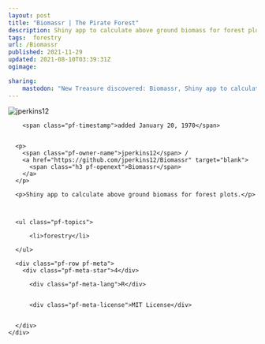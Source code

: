 ```yaml
---
layout: post
title: "Biomassr | The Pirate Forest"
description: Shiny app to calculate above ground biomass for forest plots.
tags:  forestry
url: /Biomassr
published: 2021-11-29
updated: 2021-08-10T03:39:31Z
ogimage: 

sharing:
    mastodon: "New Treasure discovered: Biomassr, Shiny app to calculate above ground biomass for forest plots."
---
```

<div class="pf-night-sky-spacer">
    <div id="pf-night-sky" data-stars="4" data-owner="jperkins12" data-repo="Biomassr"></div>
    <div class="">
        <dialog>
            Inhalt des Dialogs
        </dialog>
    </div>
</div>


<div class="pf-row pf-pirate pf-small-column" data-pirate-id="PKBI__W3TfGSM_6JUy3K0">
    <div>
      <!--<a href="https://github.com/jperkins12" target="blank">-->
        <div class="pf-pirate-avatar">
          <div class="pf-cross pf-clickable"  onclick="collect('PKBI__W3TfGSM_6JUy3K0'); return false;"></div>
          <img src="https://avatars.githubusercontent.com/u/17438718?v=4" title="jperkins12" alt="jperkins12"/>
      </div>
      <!--</a>
      <div class="pf-pirate-actions">
        <a class="pf-treasure-add"  title="save in my treasure chest" onclick="collect('PKBI__W3TfGSM_6JUy3K0'); return false;" href="#">
          <img src="./assets/coin.svg" alt="treasure"/>
        </a>
        <a class="pf-treasure-remove" onclick="throwAway('PKBI__W3TfGSM_6JUy3K0'); return false;">remove</a>
      </div>-->
    </div>
    <div class="pf-ship">
      
        <span class="pf-timestamp">added January 20, 1970</span>
      
      
      <p>
        <span class="pf-owner-name">jperkins12</span> / 
        <a href="https://github.com/jperkins12/Biomassr" target="blank">
          <span class="h3 pf-openext">Biomassr</span>
        </a>
      </p>

      <p>Shiny app to calculate above ground biomass for forest plots.</p>

      

      <ul class="pf-topics">
        
          <li>forestry</li>
        
      </ul>

      <div class="pf-row pf-meta">
        <div class="pf-meta-star">4</div>
        
          <div class="pf-meta-lang">R</div>
        
        
          <div class="pf-meta-license">MIT License</div>
        
        
      </div>
    </div>
  </div>
